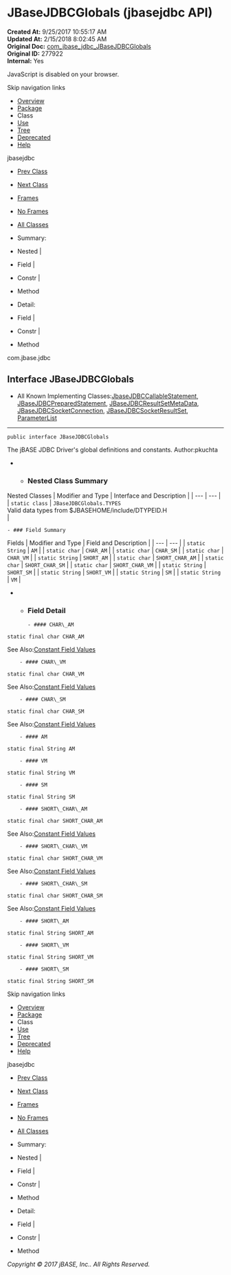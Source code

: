 # JBaseJDBCGlobals (jbasejdbc   API)

**Created At:** 9/25/2017 10:55:17 AM  
**Updated At:** 2/15/2018 8:02:45 AM  
**Original Doc:** [com_jbase_jdbc_JBaseJDBCGlobals](https://docs.jbase.com/39228-jdbc/com_jbase_jdbc_JBaseJDBCGlobals)  
**Original ID:** 277922  
**Internal:** Yes  


JavaScript is disabled on your browser.

Skip navigation links

- [Overview](../../../overview-summary.html)
- [Package](./../jbase-jdbc-api)
- Class
- [Use](./../class-use/uses-of-interface-com.jbase.jdbc.jbasejdbcglobals-%28jbasejdbc---api%29)
- [Tree](./../com.jbase.jdbc-class-hierarchy-%28jbasejdbc---api%29)
- [Deprecated](../../../deprecated-list.html)
- [Help](../../../help-doc.html)


jbasejdbc <br>

- [Prev Class](./../jbasejdbcerrors-%28jbasejdbc---api%29 "class in com.jbase.jdbc")
- [Next Class](./. "class in com.jbase.jdbc")


- [Frames](./.)
- [No Frames](./.)


- [All Classes](../../../allclasses-noframe.html)




- Summary:
- Nested |
- Field |
- Constr |
- Method


- Detail:
- Field |
- Constr |
- Method

com.jbase.jdbc

## Interface JBaseJDBCGlobals

- All Known Implementing Classes:[JbaseJDBCCallableStatement](./../jbasejdbccallablestatement-%28jbasejdbc-api%29 "class in com.jbase.jdbc"), [JBaseJDBCPreparedStatement](./../jbasejdbcpreparedstatement-%28jbasejdbc-api%29 "class in com.jbase.jdbc"), [JBaseJDBCResultSetMetaData](./../jbasejdbcresultsetmetadata-%28jbasejdbc---api%29 "class in com.jbase.jdbc"), [JBaseJDBCSocketConnection](./../jbasejdbcsocketconnection-%28jbasejdbc-api%29 "class in com.jbase.jdbc"), [JBaseJDBCSocketResultSet](./../jbasejdbcsocketresultset-%28jbasejdbc-api%29 "class in com.jbase.jdbc"), [ParameterList](./../protocol/parameterlist-%28jbasejdbc---api%29 "class in com.jbase.jdbc.protocol")
* * *


```
public interface JBaseJDBCGlobals
```

The jBASE JDBC Driver's global definitions and constants.
Author:pkuchta

- - ### Nested Class Summary


Nested Classes | Modifier and Type | Interface and Description |
| --- | --- |
| `static class` | `JBaseJDBCGlobals.TYPES`<br>Valid data types from $JBASEHOME/include/DTYPEID.H<br> |


    - ### Field Summary


Fields | Modifier and Type | Field and Description |
| --- | --- |
| `static String` | `AM`  |
| `static char` | `CHAR_AM`  |
| `static char` | `CHAR_SM`  |
| `static char` | `CHAR_VM`  |
| `static String` | `SHORT_AM`  |
| `static char` | `SHORT_CHAR_AM`  |
| `static char` | `SHORT_CHAR_SM`  |
| `static char` | `SHORT_CHAR_VM`  |
| `static String` | `SHORT_SM`  |
| `static String` | `SHORT_VM`  |
| `static String` | `SM`  |
| `static String` | `VM`  |

- - ### Field Detail

        - #### CHAR\_AM

```
static final char CHAR_AM
```
See Also:[Constant Field Values](../../../constant-values.html#com.jbase.jdbc.JBaseJDBCGlobals.CHAR_AM)


        - #### CHAR\_VM

```
static final char CHAR_VM
```
See Also:[Constant Field Values](../../../constant-values.html#com.jbase.jdbc.JBaseJDBCGlobals.CHAR_VM)


        - #### CHAR\_SM

```
static final char CHAR_SM
```
See Also:[Constant Field Values](../../../constant-values.html#com.jbase.jdbc.JBaseJDBCGlobals.CHAR_SM)


        - #### AM

```
static final String AM
```


        - #### VM

```
static final String VM
```


        - #### SM

```
static final String SM
```


        - #### SHORT\_CHAR\_AM

```
static final char SHORT_CHAR_AM
```
See Also:[Constant Field Values](../../../constant-values.html#com.jbase.jdbc.JBaseJDBCGlobals.SHORT_CHAR_AM)


        - #### SHORT\_CHAR\_VM

```
static final char SHORT_CHAR_VM
```
See Also:[Constant Field Values](../../../constant-values.html#com.jbase.jdbc.JBaseJDBCGlobals.SHORT_CHAR_VM)


        - #### SHORT\_CHAR\_SM

```
static final char SHORT_CHAR_SM
```
See Also:[Constant Field Values](../../../constant-values.html#com.jbase.jdbc.JBaseJDBCGlobals.SHORT_CHAR_SM)


        - #### SHORT\_AM

```
static final String SHORT_AM
```


        - #### SHORT\_VM

```
static final String SHORT_VM
```


        - #### SHORT\_SM

```
static final String SHORT_SM
```

Skip navigation links

- [Overview](../../../overview-summary.html)
- [Package](./../jbase-jdbc-api)
- Class
- [Use](./../class-use/uses-of-interface-com.jbase.jdbc.jbasejdbcglobals-%28jbasejdbc---api%29)
- [Tree](./../com.jbase.jdbc-class-hierarchy-%28jbasejdbc---api%29)
- [Deprecated](../../../deprecated-list.html)
- [Help](../../../help-doc.html)


jbasejdbc <br>

- [Prev Class](./../jbasejdbcerrors-%28jbasejdbc---api%29 "class in com.jbase.jdbc")
- [Next Class](./. "class in com.jbase.jdbc")


- [Frames](./.)
- [No Frames](./.)


- [All Classes](../../../allclasses-noframe.html)




- Summary:
- Nested |
- Field |
- Constr |
- Method


- Detail:
- Field |
- Constr |
- Method

*Copyright © 2017 jBASE, Inc.. All Rights Reserved.*
